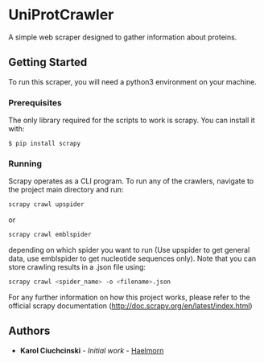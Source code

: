 # UniProtCrawler

A simple web scraper designed to gather information about proteins.

## Getting Started

To run this scraper, you will need a python3 environment on your machine.

### Prerequisites

The only library required for the scripts to work is scrapy. You can install it with:

```
$ pip install scrapy
```

### Running

Scrapy operates as a CLI program. To run any of the crawlers, navigate to the project main directory and run:

```bash
scrapy crawl upspider
```

or

```bash
scrapy crawl emblspider
```

depending on which spider you want to run (Use upspider to get general data, use emblspider to get nucleotide sequences only). Note that you can store crawling results in a .json file using:

```bash
scrapy crawl <spider_name> -o <filename>.json
```

For any further information on how this project works, please refer to the official scrapy documentation (http://doc.scrapy.org/en/latest/index.html)

## Authors

* **Karol Ciuchcinski** - *Initial work* - [Haelmorn](https://github.com/Haelmorn)
